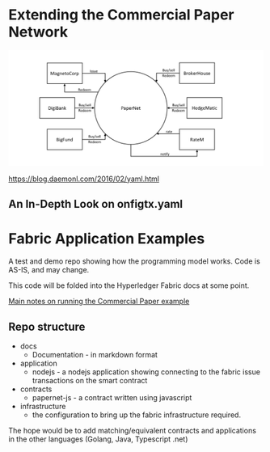 # Extending the Commercial Paper Network

![cp.network](./resource/develop.diagram.1.png)

https://blog.daemonl.com/2016/02/yaml.html

## An In-Depth Look on onfigtx.yaml


# Fabric Application Examples

A test and demo repo showing how the programming model works. Code is AS-IS, and may change.

This code will be folded into the Hyperledger Fabric docs at some point.


[Main notes on running the Commercial Paper example](./docs/Running-Commercial-Paper-Contract.md)

## Repo structure

- docs
  - Documentation - in markdown format
- application
  - nodejs - a nodejs application showing connecting to the fabric issue transactions on the smart contract
- contracts
  - papernet-js  - a contract written using javascript
- infrastructure
  - the configuration to bring up the fabric infrastructure required.

The hope would be to add matching/equivalent contracts and applications in the other languages (Golang, Java, Typescript .net)
